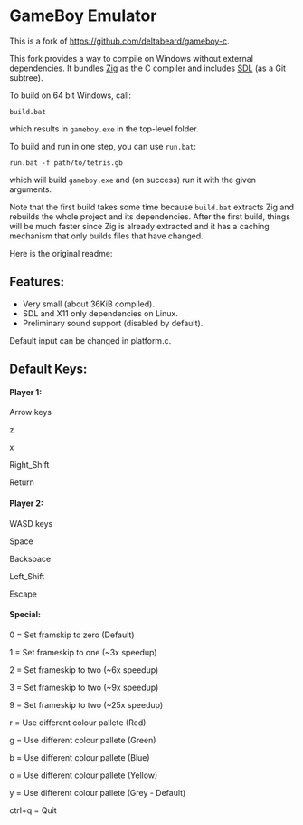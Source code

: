 # GameBoy Emulator

This is a fork of https://github.com/deltabeard/gameboy-c.

This fork provides a way to compile on Windows without external dependencies.
It bundles [Zig](https://ziglang.org) as the C compiler and includes
[SDL](https://github.com/libsdl-org/SDL) (as a Git subtree).

To build on 64 bit Windows, call:

    build.bat

which results in `gameboy.exe` in the top-level folder.

To build and run in one step, you can use `run.bat`:

    run.bat -f path/to/tetris.gb

which will build `gameboy.exe` and (on success) run it with the given
arguments.

Note that the first build takes some time because `build.bat` extracts Zig and
rebuilds the whole project and its dependencies. After the first build, things
will be much faster since Zig is already extracted and it has a caching
mechanism that only builds files that have changed.

Here is the original readme:

## Features:
- Very small (about 36KiB compiled).
- SDL and X11 only dependencies on Linux.
- Preliminary sound support (disabled by default).

Default input can be changed in platform.c.

## Default Keys:
#### Player 1:

Arrow keys

z

x

Right_Shift

Return


#### Player 2:

WASD keys

Space

Backspace

Left_Shift

Escape


#### Special:

0 = Set framskip to zero (Default)

1 = Set frameskip to one (~3x speedup)

2 = Set frameskip to two (~6x speedup)

3 = Set frameskip to two (~9x speedup)

9 = Set frameskip to two (~25x speedup)

r = Use different colour pallete (Red)

g = Use different colour pallete (Green)

b = Use different colour pallete (Blue)

o = Use different colour pallete (Yellow)

y = Use different colour pallete (Grey - Default)

ctrl+q = Quit
